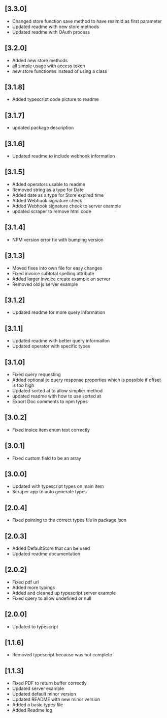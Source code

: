 ## [3.3.0]

- Changed store function save method to have realmId as first parameter
- Updated readme with new store methods
- Updated readme with OAuth process

## [3.2.0]

- Added new store methods
- all simple usage with access token
- new store functiones instead of using a class

## [3.1.8]

- Added typescript code picture to readme

## [3.1.7]

- updated package description

## [3.1.6]

- Updated readme to include webhook information

## [3.1.5]

- Added operators usable to readme
- Removed string as a type for Date
- Added date as a type for Store expired time
- Added Webhook signature check
- Added Webhook signature check to server example
- updated scraper to remove html code

## [3.1.4]

- NPM version error fix with bumping version

## [3.1.3]

- Moved fixes into own file for easy changes
- Fixed invoice subtotal spelling attribute
- Added larger invoice create example on server
- Removed old js server example

## [3.1.2]

- Updated readme for more query information

## [3.1.1]

- Updated readme with better query informaiton
- Updated operator with specific types

## [3.1.0]

- Fixed query requesting
- Added optional to query response properties which is possible if offset is too high
- Updated sorted at to allow simplier method
- updated readme with how to use sorted at
- Export Doc comments to npm types

## [3.0.2]

- Fixed inoice item enum text correctly

## [3.0.1]

- Fixed custom field to be an array

## [3.0.0]

- Updated with typescript types on main item
- Scraper app to auto generate types

## [2.0.4]

- Fixed pointing to the correct types file in package.json

## [2.0.3]

- Added DefaultStore that can be used
- Updated readme documentation

## [2.0.2]

- Fixed pdf url
- Added more typings
- Added and cleaned up typescript server example
- Fixed query to allow undefined or null

## [2.0.0]

- Updated to typescript

## [1.1.6]

- Removed typescript because was not complete

## [1.1.3]

- Fixed PDF to return buffer correctly
- Updated server example
- Updated default minor version
- Updated README with new minor version
- Added a basic types file
- Added Readme log
